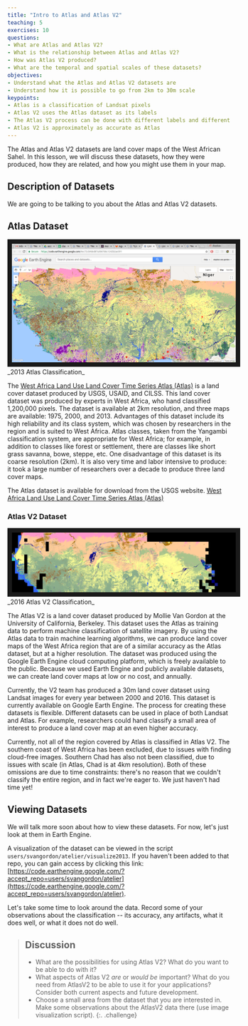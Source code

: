 ```yaml
---
title: "Intro to Atlas and Atlas V2"
teaching: 5
exercises: 10
questions:
- What are Atlas and Atlas V2?
- What is the relationship between Atlas and Atlas V2?
- How was Atlas V2 produced?
- What are the temporal and spatial scales of these datasets?
objectives:
- Understand what the Atlas and Atlas V2 datasets are
- Understand how it is possible to go from 2km to 30m scale
keypoints:
- Atlas is a classification of Landsat pixels
- Atlas V2 uses the Atlas dataset as its labels
- The Atlas V2 process can be done with different labels and different features
- Atlas V2 is approximately as accurate as Atlas
---
```


The Atlas and Atlas V2 datasets are land cover maps of the West African Sahel. In this lesson, we will discuss these datasets, how they were produced, how they are related, and how you might use them in your map.

## Description of Datasets

We are going to be talking to you about the Atlas and Atlas V2 datasets.

## Atlas Dataset

<img src="../fig/01-atlas-2013.png" border="10" >
_2013 Atlas Classification_

The [West Africa Land Use Land Cover Time Series Atlas (Atlas)](https://eros.usgs.gov/westafrica/) is a land cover dataset produced by USGS, USAID, and CILSS. This land cover dataset was produced by experts in West Africa, who hand classified 1,200,000 pixels. The dataset is available at 2km resolution, and three maps are available: 1975, 2000, and 2013. Advantages of this dataset include its high reliability and its class system, which was chosen by researchers in the region and is suited to West Africa. Atlas classes, taken from the Yangambi classification system, are appropriate for West Africa; for example, in addition to classes like forest or settlement, there are classes like short grass savanna, bowe, steppe, etc. One disadvantage of this dataset is its coarse resolution (2km). It is also very time and labor intensive to produce: it took a large number of researchers over a decade to produce three land cover maps.

The Atlas dataset is available for download from the USGS website. [West Africa Land Use Land Cover Time Series Atlas (Atlas)](https://eros.usgs.gov/westafrica/)

### Atlas V2 Dataset
<img src="../fig/01-atlas-v2-2016.png" border="10" >
_2016 Atlas V2 Classification_

The Atlas V2 is a land cover dataset produced by Mollie Van Gordon at the University of California, Berkeley. This dataset uses the Atlas as training data to perform machine classification of satellite imagery. By using the Atlas data to train machine learning algorithms, we can produce land cover maps of the West Africa region that are of a similar accuracy as the Atlas dataset, but at a higher resolution. The dataset was produced using the Google Earth Engine cloud computing platform, which is freely available to the public. Because we used Earth Engine and publicly available datasets, we can create land cover maps at low or no cost, and annually.

Currently, the V2 team has produced a 30m land cover dataset using Landsat images for every year between 2000 and 2016. This dataset is currently available on Google Earth Engine. The process for creating these datasets is flexible. Different datasets can be used in place of both Landsat and Atlas. For example, researchers could hand classify a small area of interest to produce a land cover map at an even higher accuracy.

Currently, not all of the region covered by Atlas is classified in Atlas V2. The southern coast of West Africa has been excluded, due to issues with finding cloud-free images. Southern Chad has also not been classified, due to issues with scale (in Atlas, Chad is at 4km resolution). Both of these omissions are due to time constraints: there's no reason that we couldn't classify the entire region, and in fact we're eager to. We just haven't had time yet!

## Viewing Datasets
We will talk more soon about how to view these datasets. For now, let's just look at them in Earth Engine.

A visualization of the dataset can be viewed in the script `users/svangordon/atelier/visualize2013`. If you haven't been added to that repo, you can gain access by clicking this link: [https://code.earthengine.google.com/?accept_repo=users/svangordon/atelier](https://code.earthengine.google.com/?accept_repo=users/svangordon/atelier).

Let's take some time to look around the data. Record some of your observations about the classification -- its accuracy, any artifacts, what it does well, or what it does not do well.

> ## Discussion
>
> * What are the possibilities for using Atlas V2? What do you want to be able to do with it?
> * What aspects of Atlas V2 _are_ or _would be_ important? What do you need from AtlasV2 to be able to use it for your applications? Consider both current aspects and future development.
> * Choose a small area from the dataset that you are interested in. Make some observations about the AtlasV2 data there (use image visualization script).
{:. .challenge}
<!-- * What are the differences between the Atlas and the AtlasV2 datasets?
> * What are some areas where the Atlas or AtlasV2 is doing well? Where does it not do so well?
> * In what ways might the AtlasV2 dataset be useful for your work? -->
